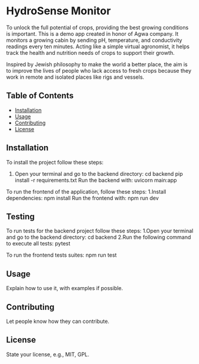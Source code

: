 # HydroSense Monitor

To unlock the full potential of crops, providing the best growing conditions is important.
This is a demo app created in honor of Agwa company. It monitors a growing cabin by sending pH, temperature, and conductivity readings every ten minutes. Acting like a simple virtual agronomist, it helps track the health and nutrition needs of crops to support their growth.

Inspired by Jewish philosophy to make the world a better place, the aim is to improve the lives of people who lack access to fresh crops because they work in remote and isolated places like rigs and vessels.

## Table of Contents
- [Installation](#installation)
- [Usage](#usage)
- [Contributing](#contributing)
- [License](#license)

## Installation
To install the project follow these steps:
1. Open your terminal and go to the backend directory:
cd backend
pip install -r requirements.txt
Run the backend with:
uvicorn main:app

To run the frontend of the application, follow these steps:
1.Install dependencies:
npm install
Run the frontend with:
npm run dev

## Testing
To run tests for the backend project follow these steps:
1.Open your terminal and go to the backend directory:
cd backend
2.Run the following command to execute all tests:
pytest

To run the frontend tests suites:
npm run test

## Usage
Explain how to use it, with examples if possible.

## Contributing
Let people know how they can contribute.

## License
State your license, e.g., MIT, GPL.

